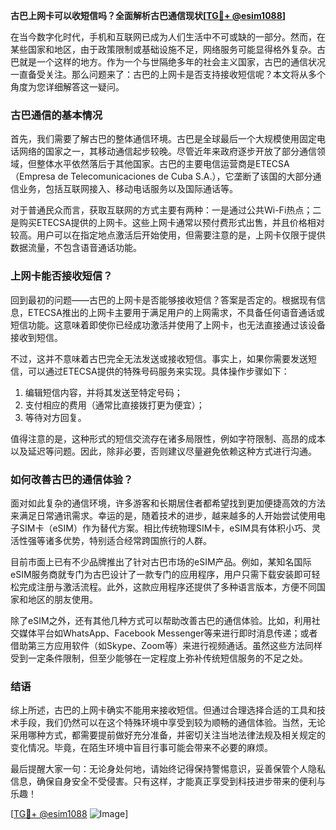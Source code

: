 **古巴上网卡可以收短信吗？全面解析古巴通信现状[[TG💪+ @esim1088](https://t.me/s/esim1088)]**

在当今数字化时代，手机和互联网已成为人们生活中不可或缺的一部分。然而，在某些国家和地区，由于政策限制或基础设施不足，网络服务可能显得格外复杂。古巴就是一个这样的地方。作为一个与世隔绝多年的社会主义国家，古巴的通信状况一直备受关注。那么问题来了：古巴的上网卡是否支持接收短信呢？本文将从多个角度为您详细解答这一疑问。

### 古巴通信的基本情况

首先，我们需要了解古巴的整体通信环境。古巴是全球最后一个大规模使用固定电话网络的国家之一，其移动通信起步较晚。尽管近年来政府逐步开放了部分通信领域，但整体水平依然落后于其他国家。古巴的主要电信运营商是ETECSA（Empresa de Telecomunicaciones de Cuba S.A.），它垄断了该国的大部分通信业务，包括互联网接入、移动电话服务以及国际通话等。

对于普通民众而言，获取互联网的方式主要有两种：一是通过公共Wi-Fi热点；二是购买ETECSA提供的上网卡。这些上网卡通常以预付费形式出售，并且价格相对较高。用户可以在指定地点激活后开始使用，但需要注意的是，上网卡仅限于提供数据流量，不包含语音通话功能。

### 上网卡能否接收短信？

回到最初的问题——古巴的上网卡是否能够接收短信？答案是否定的。根据现有信息，ETECSA推出的上网卡主要用于满足用户的上网需求，不具备任何语音通话或短信功能。这意味着即使你已经成功激活并使用了上网卡，也无法直接通过该设备接收到短信。

不过，这并不意味着古巴完全无法发送或接收短信。事实上，如果你需要发送短信，可以通过ETECSA提供的特殊号码服务来实现。具体操作步骤如下：

1. 编辑短信内容，并将其发送至特定号码；
2. 支付相应的费用（通常比直接拨打更为便宜）；
3. 等待对方回复。

值得注意的是，这种形式的短信交流存在诸多局限性，例如字符限制、高昂的成本以及延迟等问题。因此，除非必要，否则建议尽量避免依赖这种方式进行沟通。

### 如何改善古巴的通信体验？

面对如此复杂的通信环境，许多游客和长期居住者都希望找到更加便捷高效的方法来满足日常通讯需求。幸运的是，随着技术的进步，越来越多的人开始尝试使用电子SIM卡（eSIM）作为替代方案。相比传统物理SIM卡，eSIM具有体积小巧、灵活性强等诸多优势，特别适合经常跨国旅行的人群。

目前市面上已有不少品牌推出了针对古巴市场的eSIM产品。例如，某知名国际eSIM服务商就专门为古巴设计了一款专门的应用程序，用户只需下载安装即可轻松完成注册与激活流程。此外，这款应用程序还提供了多种语言版本，方便不同国家和地区的朋友使用。

除了eSIM之外，还有其他几种方式可以帮助改善古巴的通信体验。比如，利用社交媒体平台如WhatsApp、Facebook Messenger等来进行即时消息传递；或者借助第三方应用软件（如Skype、Zoom等）来进行视频通话。虽然这些方法同样受到一定条件限制，但至少能够在一定程度上弥补传统短信服务的不足之处。

### 结语

综上所述，古巴的上网卡确实不能用来接收短信。但通过合理选择合适的工具和技术手段，我们仍然可以在这个特殊环境中享受到较为顺畅的通信体验。当然，无论采用哪种方式，都需要提前做好充分准备，并密切关注当地法律法规及相关规定的变化情况。毕竟，在陌生环境中盲目行事可能会带来不必要的麻烦。

最后提醒大家一句：无论身处何地，请始终记得保持警惕意识，妥善保管个人隐私信息，确保自身安全不受侵害。只有这样，才能真正享受到科技进步带来的便利与乐趣！

[[TG💪+ @esim1088](https://t.me/s/esim1088) ![Image](https://i.postimg.cc/4NQfJmqS/Snipaste-2025-05-13-00-14-12.png)]